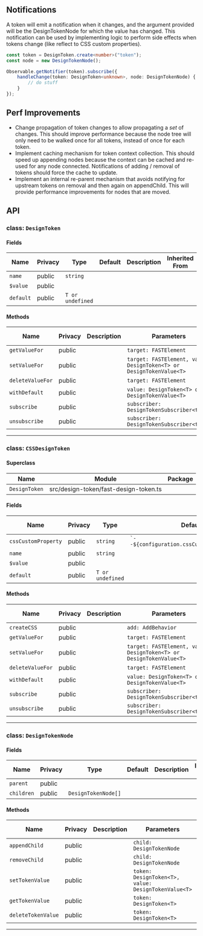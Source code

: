 ## Notifications
A token will emit a notification when it changes, and the argument provided will be the DesignTokenNode for which the value has changed. This notification can be used by implementing logic to perform side effects when tokens change (like reflect to CSS custom properties).

```ts
const token = DesignToken.create<number>("token");
const node = new DesignTokenNode();

Observable.getNotifier(token).subscribe({
    handleChange(token: DesignToken<unknown>, node: DesignTokenNode) {
        // do stuff
    }
});
```

## Perf Improvements
- Change propagation of token changes to allow propagating a *set* of changes. This should improve performance because the node tree will only need to be walked once for all tokens, instead of once for each token.
- Implement caching mechanism for token context collection. This should speed up appending nodes because the context can be cached and re-used for any node connected. Notifications of adding / removal of tokens should force the cache to update.
- Implement an internal re-parent mechanism that avoids notifying for upstream tokens on removal and then again on appendChild. This will provide performance improvements for nodes that are moved.

## API





### class: `DesignToken`

#### Fields

| Name      | Privacy | Type             | Default | Description | Inherited From |
| --------- | ------- | ---------------- | ------- | ----------- | -------------- |
| `name`    | public  | `string`         |         |             |                |
| `$value`  | public  |                  |         |             |                |
| `default` | public  | `T or undefined` |         |             |                |

#### Methods

| Name             | Privacy | Description | Parameters                                                          | Return | Inherited From |
| ---------------- | ------- | ----------- | ------------------------------------------------------------------- | ------ | -------------- |
| `getValueFor`    | public  |             | `target: FASTElement`                                               | `T`    |                |
| `setValueFor`    | public  |             | `target: FASTElement, value: DesignToken<T> or DesignTokenValue<T>` | `void` |                |
| `deleteValueFor` | public  |             | `target: FASTElement`                                               | `this` |                |
| `withDefault`    | public  |             | `value: DesignToken<T> or DesignTokenValue<T>`                      | `this` |                |
| `subscribe`      | public  |             | `subscriber: DesignTokenSubscriber<this>`                           | `void` |                |
| `unsubscribe`    | public  |             | `subscriber: DesignTokenSubscriber<this>`                           | `void` |                |

<hr/>

### class: `CSSDesignToken`

#### Superclass

| Name          | Module                                | Package |
| ------------- | ------------------------------------- | ------- |
| `DesignToken` | src/design-token/fast-design-token.ts |         |

#### Fields

| Name                | Privacy | Type             | Default                                          | Description | Inherited From |
| ------------------- | ------- | ---------------- | ------------------------------------------------ | ----------- | -------------- |
| `cssCustomProperty` | public  | `string`         | `` `--${configuration.cssCustomPropertyName}` `` |             |                |
| `name`              | public  | `string`         |                                                  |             | DesignToken    |
| `$value`            | public  |                  |                                                  |             | DesignToken    |
| `default`           | public  | `T or undefined` |                                                  |             | DesignToken    |

#### Methods

| Name             | Privacy | Description | Parameters                                                          | Return             | Inherited From |
| ---------------- | ------- | ----------- | ------------------------------------------------------------------- | ------------------ | -------------- |
| `createCSS`      | public  |             | `add: AddBehavior`                                                  | `ComposableStyles` |                |
| `getValueFor`    | public  |             | `target: FASTElement`                                               | `T`                | DesignToken    |
| `setValueFor`    | public  |             | `target: FASTElement, value: DesignToken<T> or DesignTokenValue<T>` | `void`             | DesignToken    |
| `deleteValueFor` | public  |             | `target: FASTElement`                                               | `this`             | DesignToken    |
| `withDefault`    | public  |             | `value: DesignToken<T> or DesignTokenValue<T>`                      | `this`             | DesignToken    |
| `subscribe`      | public  |             | `subscriber: DesignTokenSubscriber<this>`                           | `void`             | DesignToken    |
| `unsubscribe`    | public  |             | `subscriber: DesignTokenSubscriber<this>`                           | `void`             | DesignToken    |

<hr/>



### class: `DesignTokenNode`

#### Fields

| Name       | Privacy | Type                | Default | Description | Inherited From |
| ---------- | ------- | ------------------- | ------- | ----------- | -------------- |
| `parent`   | public  |                     |         |             |                |
| `children` | public  | `DesignTokenNode[]` |         |             |                |

#### Methods

| Name               | Privacy | Description | Parameters                                          | Return | Inherited From |
| ------------------ | ------- | ----------- | --------------------------------------------------- | ------ | -------------- |
| `appendChild`      | public  |             | `child: DesignTokenNode`                            |        |                |
| `removeChild`      | public  |             | `child: DesignTokenNode`                            |        |                |
| `setTokenValue`    | public  |             | `token: DesignToken<T>, value: DesignTokenValue<T>` |        |                |
| `getTokenValue`    | public  |             | `token: DesignToken<T>`                             | `T`    |                |
| `deleteTokenValue` | public  |             | `token: DesignToken<T>`                             | `void` |                |

<hr/>




